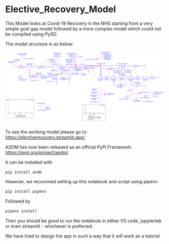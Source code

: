# Elective_Recovery_Model
This Model looks at Covid-19 Recovery in the NHS starting from a very simple goal gap model followed by a more complex model which could not be compiled using PySD.

The model structure is as below:

![Elective_Recovery_Model](https://github.com/ReallyUsefulModels/Elective_Recovery_Model/blob/main/Elective_Recovery_Model.PNG)

To see the working model please go to: https://electiverecovery.streamlit.app/

ASDM has now been released as an official PyPi Framework: https://pypi.org/project/asdm/

It can be installed with 

```bat
pip install asdm
```

However, we recommed setting up this notebook and script using pipenv

```bat 
pip install pipenv
```

Followed by 

```bat
pipenv install
```

Then you should be good to run the notebook in either VS code, jupyterlab or even streamlit - whichever is preferred.

We have tried to design the app in such a way that it will work as a tutorial 